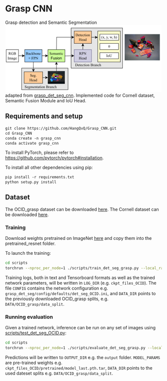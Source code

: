 # Grasp CNN
Grasp detection and Semantic Segmentation
<img src="Grasp_CNN.png" alt="scene">
adapted from [grasp_det_seg_cnn](https://github.com/stefan-ainetter/grasp_det_seg_cnn.git). Implemented code for Cornell dataset, Semantic Fusion Module and IoU Head.

## Requirements and setup
```
git clone https://github.com/HangQvQ/Grasp_CNN.git
cd Grasp_CNN
conda create -n grasp_cnn
conda activate grasp_cnn
```

To install PyTorch, please refer to https://github.com/pytorch/pytorch#installation.

To install all other dependencies using pip:
```
pip install -r requirements.txt
python setup.py install
```

## Dataset
The OCID_grasp dataset can be downloaded [here](https://files.icg.tugraz.at/d/777515d0f6e74ed183c2/).
The Cornell dataset can be downloaded [here](https://www.kaggle.com/datasets/oneoneliu/cornell-grasp).


### Training
Download weights pretrained on ImageNet [here](https://files.icg.tugraz.at/d/1e84f72c1109485ba9f9/) and copy them into the pretrained_resnet folder.

To launch the training:
```bash
cd scripts
torchrun --nproc_per_node=1 ./scripts/train_det_seg_grasp.py --local_rank=INT --log_dir=LOGDIR CONFIG DATA_DIR DARASET_NAME
```
Training logs, both in text and Tensorboard formats as well as the trained network parameters, will be written 
in `LOG_DIR` (e.g. `ckpt_files_OCID`).
The file `CONFIG` contains the network configuration e.g. `grasp_det_seg/config/defaults/det_seg_OCID.ini`, 
and `DATA_DIR` points to the previously downloaded OCID_grasp splits, e.g. `DATA/OCID_grasp/data_split`.

### Running evaluation

Given a trained network, inference can be run on any set of images using
[scripts/test_det_seg_OCID.py](scripts/evaluate_det_seg_grasp.py):
```bash
cd scripts
torchrun --nproc_per_node=1 ./scripts/evaluate_det_seg_grasp.py --local_rank=INT --log_dir=LOG_DIR CONFIG MODEL_PARAMS DATA_DIR OUTPUT_DIR DATASET_NAME

```
Predictions will be written to `OUTPUT_DIR` e.g. the `output` folder. `MODEL_PARAMS` are pre-trained weights e.g. `ckpt_files_OCID/pretrained/model_last.pth.tar`, 
`DATA_DIR` points to the used dateset splits e.g. `DATA/OCID_grasp/data_split`.